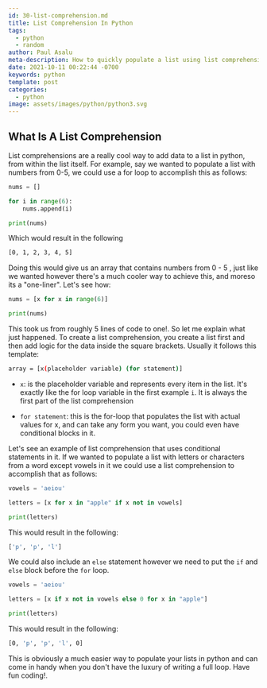 ```yaml
---
id: 30-list-comprehension.md
title: List Comprehension In Python
tags:
  - python
  - random
author: Paul Asalu
meta-description: How to quickly populate a list using list comprehension
date: 2021-10-11 00:22:44 -0700
keywords: python
template: post
categories:
  - python
image: assets/images/python/python3.svg
---
```


## What Is A List Comprehension
List comprehensions are a really cool way to add data to a list in python, from within the list itself. For example, say we wanted to populate a list with numbers from 0-5, we could use a for loop to accomplish this as follows:

```python
nums = []

for i in range(6):
    nums.append(i)

print(nums)
```
Which would result in the following

```bash
[0, 1, 2, 3, 4, 5]
```

Doing this would give us an array that contains numbers from 0 - 5 , just like we wanted however there's a much cooler way to achieve this, and moreso its a "one-liner". Let's  see how:

```python
nums = [x for x in range(6)]

print(nums)
```

This took us from roughly 5 lines of code to one!. So let me explain what just happened. To create a list comprehension, you create a list first and then add logic for the data inside the square brackets. Usually it follows this template:

```bash
array = [x(placeholder variable) (for statement)]
```

- `x`: is the placeholder variable and represents every item in the list. It's exactly like the for loop variable in the first example `i`. It is always the first part of the list comprehension

- `for statement`: this is the for-loop that populates the list with actual values for x, and can take any form you want, you could even have conditional blocks in it.

Let's see an example of list comprehension that uses conditional statements in it. If we wanted to populate a list with letters or characters from a word except vowels in it we could use a list comprehension to accomplish that as follows:

```python
vowels = 'aeiou'

letters = [x for x in "apple" if x not in vowels]

print(letters)
```

This would result in the following:

```bash
['p', 'p', 'l']
```

We could also include an `else` statement however we need to put the `if` and `else` block before the `for` loop.

```python
vowels = 'aeiou'

letters = [x if x not in vowels else 0 for x in "apple"]

print(letters)
```

This would result in the following:

```bash
[0, 'p', 'p', 'l', 0]
```

This is obviously a much easier way to populate your lists in python and can come in handy when you don't have the luxury of writing a full loop. Have fun coding!.

